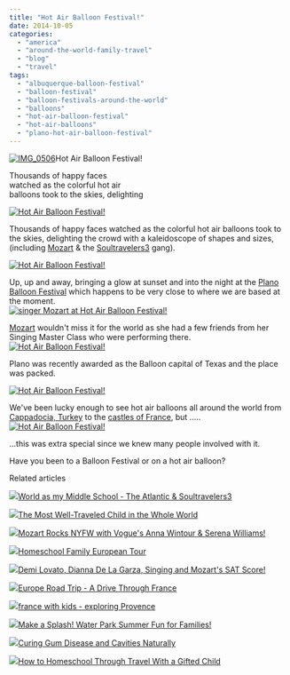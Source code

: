 ```yaml
---
title: "Hot Air Balloon Festival!"
date: 2014-10-05
categories: 
  - "america"
  - "around-the-world-family-travel"
  - "blog"
  - "travel"
tags: 
  - "albuquerque-balloon-festival"
  - "balloon-festival"
  - "balloon-festivals-around-the-world"
  - "balloons"
  - "hot-air-balloon-festival"
  - "hot-air-balloons"
  - "plano-hot-air-balloon-festival"
---
```


[![IMG_0506](https://pub-ac94b3f306b24c0dba4238943c97f2e1.r2.dev/6a00e5502a9507883301bb07930218970d.jpg "IMG_0506")](https://pub-ac94b3f306b24c0dba4238943c97f2e1.r2.dev/6a00e5502a9507883301bb07930218970d.jpg)Hot Air Balloon Festival!  
  
Thousands of happy faces  
watched as the colorful hot air  
balloons took to the skies, delighting

<!--more-->  
[![Hot Air Balloon Festival!](https://pub-ac94b3f306b24c0dba4238943c97f2e1.r2.dev/6a00e5502a9507883301bb07930610970d.png "Hot Air Balloon Festival!")](https://pub-ac94b3f306b24c0dba4238943c97f2e1.r2.dev/6a00e5502a9507883301bb07930610970d.png)  
  
Thousands of happy faces watched as the colorful hot air balloons took to the skies, delighting the crowd with a kaleidoscope of shapes and sizes, (including [Mozart](http://soultravelers3new.local/2014/06/mozart-sings-everything-we-are-original-song-supporting-environment.html "teen singer mozart ") & the [Soultravelers3](http://soultravelers3new.local/2014/01/mozart-meeting-soultravelers3-blog-readers-around-the-world.html "soultravelers3") gang).

  
  
[![Hot Air Balloon Festival!](https://pub-ac94b3f306b24c0dba4238943c97f2e1.r2.dev/6a00e5502a9507883301b8d077c14d970c.png "Hot Air Balloon Festival!")](https://pub-ac94b3f306b24c0dba4238943c97f2e1.r2.dev/6a00e5502a9507883301b8d077c14d970c.png)  
  
Up, up and away, bringing a glow at sunset and into the night at the [Plano Balloon Festival](http://www.planoballoonfest.org/ "plano balloon festival") which happens to be very close to where we are based at the moment.  
[![singer Mozart at Hot Air Balloon Festival!](https://pub-ac94b3f306b24c0dba4238943c97f2e1.r2.dev/6a00e5502a9507883301bb07930642970d.png "singer Mozart at Hot Air Balloon Festival!")](https://pub-ac94b3f306b24c0dba4238943c97f2e1.r2.dev/6a00e5502a9507883301bb07930642970d.png)  
  
  
[Mozart](http://soultravelers3new.local/2013/12/trilingual-mozart-travel-kid-expert-speaks-at-gec-about-world-education.html "travel teen and speaker Mozart ") wouldn't miss it for the world as she had a few friends from her Singing Master Class who were performing there.  
[![Hot Air Balloon Festival!](https://pub-ac94b3f306b24c0dba4238943c97f2e1.r2.dev/6a00e5502a9507883301bb0793065b970d.png "Hot Air Balloon Festival!")](https://pub-ac94b3f306b24c0dba4238943c97f2e1.r2.dev/6a00e5502a9507883301bb0793065b970d.png)  
  
Plano was recently awarded as the Balloon capital of Texas and the place was packed.  
  
[![Hot Air Balloon Festival!](https://pub-ac94b3f306b24c0dba4238943c97f2e1.r2.dev/6a00e5502a9507883301b7c6edd5f2970b.png "Hot Air Balloon Festival!")](https://pub-ac94b3f306b24c0dba4238943c97f2e1.r2.dev/6a00e5502a9507883301b7c6edd5f2970b.png)  
  
  
We've been lucky enough to see hot air balloons all around the world from [Cappadocia, Turkey](http://soultravelers3new.local/2007/07/moon-walk.html "cappadocia, turkey travel") to the [castles of France](http://soultravelers3new.local/2006/10/carcassonne-med.html "carcassonne castle france travel"), but .....  
[![Hot Air Balloon Festival!](https://pub-ac94b3f306b24c0dba4238943c97f2e1.r2.dev/6a00e5502a9507883301b7c6edd604970b.png "Hot Air Balloon Festival!")](https://pub-ac94b3f306b24c0dba4238943c97f2e1.r2.dev/6a00e5502a9507883301b7c6edd604970b.png)  
  
...this was extra special since we knew many people involved with it.  
  
Have you been to a Balloon Festival or on a hot air balloon?  
  

Related articles

[![](http://i.zemanta.com/261912623_80_80.jpg)](http://soultravelers3new.local/2014/04/world-as-my-middle-school-the-atlantic-soultravelers3.html)[World as my Middle School - The Atlantic & Soultravelers3](http://soultravelers3new.local/2014/04/world-as-my-middle-school-the-atlantic-soultravelers3.html)

[![](http://i.zemanta.com/207027430_80_80.jpg)](http://soultravelers3new.local/2013/09/the-most-well-traveled-child-in-the-whole-world.html)[The Most Well-Traveled Child in the Whole World](http://soultravelers3new.local/2013/09/the-most-well-traveled-child-in-the-whole-world.html)

[![](http://i.zemanta.com/300965999_80_80.jpg)](http://soultravelers3new.local/2014/10/teen-singer-mozart-rocks-nyfw-with-vogues-anna-wintour-serena-williams.html)[Mozart Rocks NYFW with Vogue's Anna Wintour & Serena Williams!](http://soultravelers3new.local/2014/10/teen-singer-mozart-rocks-nyfw-with-vogues-anna-wintour-serena-williams.html)

[![](http://i.zemanta.com/253943088_80_80.jpg)](http://soultravelers3new.local/2014/03/homeschool-family-european-tour.html)[Homeschool Family European Tour](http://soultravelers3new.local/2014/03/homeschool-family-european-tour.html)

[![](http://i.zemanta.com/281968163_80_80.jpg)](http://soultravelers3new.local/2014/06/demi-lovato-dianna-de-la-garza-singing-and-mozarts-sat-score.html)[Demi Lovato, Dianna De La Garza, Singing and Mozart's SAT Score!](http://soultravelers3new.local/2014/06/demi-lovato-dianna-de-la-garza-singing-and-mozarts-sat-score.html)

[![](http://i.zemanta.com/110192089_80_80.jpg)](http://soultravelers3new.local/2012/09/europe-road-trip-a-drive-through-france-provence-to-dordogne-via-photos-family-travel.html)[Europe Road Trip - A Drive Through France](http://soultravelers3new.local/2012/09/europe-road-trip-a-drive-through-france-provence-to-dordogne-via-photos-family-travel.html)

[![](http://i.zemanta.com/96768045_80_80.jpg)](http://soultravelers3new.local/2012/06/france-with-kids-exploring-provence.html)[france with kids - exploring Provence](http://soultravelers3new.local/2012/06/france-with-kids-exploring-provence.html)

[![](http://i.zemanta.com/291439905_80_80.jpg)](http://soultravelers3new.local/2014/08/make-a-splash-water-park-summer-fun-for-families.html)[Make a Splash! Water Park Summer Fun for Families!](http://soultravelers3new.local/2014/08/make-a-splash-water-park-summer-fun-for-families.html)

[![](http://i.zemanta.com/154024597_80_80.jpg)](http://soultravelers3new.local/2013/03/curing-gum-disease-and-cavities-naturally.html)[Curing Gum Disease and Cavities Naturally](http://soultravelers3new.local/2013/03/curing-gum-disease-and-cavities-naturally.html)

[![](http://i.zemanta.com/111536966_80_80.jpg)](http://soultravelers3new.local/2012/09/how-to-homeschool-through-travel-with-a-gifted-child-.html)[How to Homeschool Through Travel With a Gifted Child](http://soultravelers3new.local/2012/09/how-to-homeschool-through-travel-with-a-gifted-child-.html)

